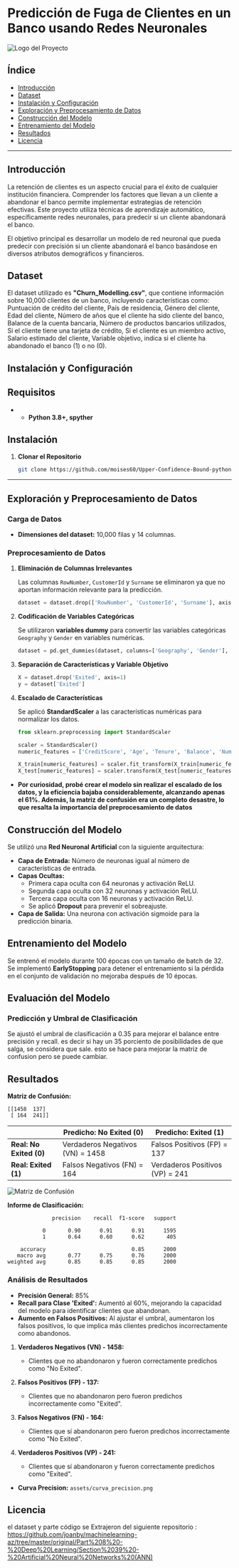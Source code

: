 # Predicción de Fuga de Clientes en un Banco usando Redes Neuronales
![Logo del Proyecto](assets/banco.png)
## Índice

- [Introducción](#introducción)
- [Dataset](#dataset)
- [Instalación y Configuración](#instalación-y-configuración)
- [Exploración y Preprocesamiento de Datos](#exploración-y-preprocesamiento-de-datos)
- [Construcción del Modelo](#construcción-del-modelo)
- [Entrenamiento del Modelo](#entrenamiento-del-modelo)
- [Resultados](#resultados)
- [Licencia](#licencia)

---

## Introducción

La retención de clientes es un aspecto crucial para el éxito de cualquier institución financiera. Comprender los factores que llevan a un cliente a abandonar el banco permite implementar estrategias de retención efectivas. Este proyecto utiliza técnicas de aprendizaje automático, específicamente redes neuronales, para predecir si un cliente abandonará el banco.

El objetivo principal es desarrollar un modelo de red neuronal que pueda predecir con precisión si un cliente abandonará el banco basándose en diversos atributos demográficos y financieros.

## Dataset

El dataset utilizado es **"Churn_Modelling.csv"**, que contiene información sobre 10,000 clientes de un banco, incluyendo características como:
Puntuación de crédito del cliente, País de residencia, Género del cliente, Edad del cliente, Número de años que el cliente ha sido cliente del banco, Balance de la cuenta bancaria, Número de productos bancarios utilizados, Si el cliente tiene una tarjeta de crédito, Si el cliente es un miembro activo, Salario estimado del cliente, Variable objetivo, indica si el cliente ha abandonado el banco (1) o no (0).

## Instalación y Configuración

## Requisitos

- - **Python 3.8+, spyther**


## Instalación

1. **Clonar el Repositorio**
   ```bash
   git clone https://github.com/moises60/Upper-Confidence-Bound-python.git
   ```
---

## Exploración y Preprocesamiento de Datos

### Carga de Datos
- **Dimensiones del dataset:** 10,000 filas y 14 columnas.

### Preprocesamiento de Datos

1. **Eliminación de Columnas Irrelevantes**

   Las columnas `RowNumber`, `CustomerId` y `Surname` se eliminaron ya que no aportan información relevante para la predicción.

   ```python
   dataset = dataset.drop(['RowNumber', 'CustomerId', 'Surname'], axis=1)
   ```

2. **Codificación de Variables Categóricas**

   Se utilizaron **variables dummy** para convertir las variables categóricas `Geography` y `Gender` en variables numéricas.

   ```python
   dataset = pd.get_dummies(dataset, columns=['Geography', 'Gender'], drop_first=True)
   ```

3. **Separación de Características y Variable Objetivo**

   ```python
   X = dataset.drop('Exited', axis=1)
   y = dataset['Exited']
   ```

4. **Escalado de Características**

   Se aplicó **StandardScaler** a las características numéricas para normalizar los datos.

   ```python
   from sklearn.preprocessing import StandardScaler

   scaler = StandardScaler()
   numeric_features = ['CreditScore', 'Age', 'Tenure', 'Balance', 'NumOfProducts', 'EstimatedSalary']

   X_train[numeric_features] = scaler.fit_transform(X_train[numeric_features])
   X_test[numeric_features] = scaler.transform(X_test[numeric_features])
   ```
- **Por curiosidad, probé crear el modelo sin realizar el escalado de los datos, y la eficiencia bajaba considerablemente, alcanzando apenas el 61%. Además, la matriz de confusión era un completo desastre, lo que resalta la importancia del preprocesamiento de datos**
## Construcción del Modelo

Se utilizó una **Red Neuronal Artificial** con la siguiente arquitectura:

- **Capa de Entrada:** Número de neuronas igual al número de características de entrada.
- **Capas Ocultas:**
  - Primera capa oculta con 64 neuronas y activación ReLU.
  - Segunda capa oculta con 32 neuronas y activación ReLU.
  - Tercera capa oculta con 16 neuronas y activación ReLU.
  - Se aplicó **Dropout** para prevenir el sobreajuste.
- **Capa de Salida:** Una neurona con activación sigmoide para la predicción binaria.


## Entrenamiento del Modelo

Se entrenó el modelo durante 100 épocas con un tamaño de batch de 32. Se implementó **EarlyStopping** para detener el entrenamiento si la pérdida en el conjunto de validación no mejoraba después de 10 épocas.

## Evaluación del Modelo

### Predicción y Umbral de Clasificación

Se ajustó el umbral de clasificación a 0.35 para mejorar el balance entre precisión y recall. es decir si hay un 35 porciento de posibilidades de que salga, se considera que sale. esto se hace para mejorar la matriz de confusion pero se puede cambiar. 

## Resultados

**Matriz de Confusión:**

```
[[1458  137]
 [ 164  241]]
```
|                    | **Predicho: No Exited (0)** | **Predicho: Exited (1)** |
|--------------------|-----------------------------|--------------------------|
| **Real: No Exited (0)** | Verdaderos Negativos (VN) = 1458       | Falsos Positivos (FP) = 137          |
| **Real: Exited (1)**    | Falsos Negativos (FN) = 164        | Verdaderos Positivos (VP) = 241      |

![Matriz de Confusión](assets/matriz_confusion.png)

**Informe de Clasificación:**

```
              precision    recall  f1-score   support

           0       0.90      0.91      0.91      1595
           1       0.64      0.60      0.62       405

    accuracy                           0.85      2000
   macro avg       0.77      0.75      0.76      2000
weighted avg       0.85      0.85      0.85      2000
```

### Análisis de Resultados

- **Precisión General:** 85%
- **Recall para Clase 'Exited':** Aumentó al 60%, mejorando la capacidad del modelo para identificar clientes que abandonan.
- **Aumento en Falsos Positivos:** Al ajustar el umbral, aumentaron los falsos positivos, lo que implica más clientes predichos incorrectamente como abandonos.

1. **Verdaderos Negativos (VN) - 1458:**
   - Clientes que no abandonaron y fueron correctamente predichos como "No Exited".
   
2. **Falsos Positivos (FP) - 137:**
   - Clientes que no abandonaron pero fueron predichos incorrectamente como "Exited".
   
3. **Falsos Negativos (FN) - 164:**
   - Clientes que sí abandonaron pero fueron predichos incorrectamente como "No Exited".
   
4. **Verdaderos Positivos (VP) - 241:**
   - Clientes que sí abandonaron y fueron correctamente predichos como "Exited".

- **Curva Precision:** `assets/curva_precision.png`

## Licencia
el dataset y parte código se Extrajeron del siguiente repositorio : https://github.com/joanby/machinelearning-az/tree/master/original/Part%208%20-%20Deep%20Learning/Section%2039%20-%20Artificial%20Neural%20Networks%20(ANN) 


